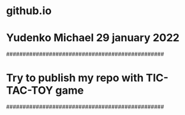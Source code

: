 # github.io
# Yudenko Michael 29 january 2022
################################################
# Try to publish my repo with TIC-TAC-TOY game #
################################################
